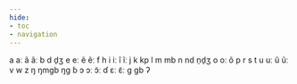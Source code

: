 ```yaml
---
hide:
- toc
- navigation
---
```

a
aː
ã
ãː
b
d
d̠ʒ
e
eː
ẽ
ẽː
f
h
i
iː
ĩ
ĩː
j
k
kp
l
m
mb
n
nd
n̠d̠ʒ
o
oː
õ
p
r
s
t
u
uː
ũ
ũː
v
w
z
ŋ
ŋmɡb
ŋɡ
ɓ
ɔ
ɔː
ɔ̃ː
ɗ
ɛː
ɛ̃ː
ɡ
ɡb
ʔ
